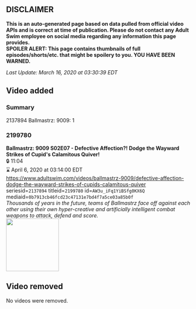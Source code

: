 ## DISCLAIMER
**This is an auto-generated page based on data pulled from official video APIs and is correct at time of publication. Please do not contact any Adult Swim employee on social media regarding any information this page provides.**  
**SPOILER ALERT: This page contains thumbnails of full episodes/shorts/etc. that might be spoilery to you. YOU HAVE BEEN WARNED.**  

_Last Update: March 16, 2020 at 03:30:39 EDT_
## Video added
### Summary
2137894 Ballmastrz: 9009: 1  
### 2199780
**Ballmastrz: 9009 S02E07 - Defective Affection?! Dodge the Wayward Strikes of Cupid's Calamitous Quiver!**  
 🔒 11:04  
⌛ April 6, 2020 at 03:14:00 EDT  
https://www.adultswim.com/videos/ballmastrz-9009/defective-affection-dodge-the-wayward-strikes-of-cupids-calamitous-quiver  
seriesid=`2137894` titleid=`2199780` id=`AW3u_iFq1YiBSfg0KX6Q` mediaid=`0b7913cb46fcd23c47131e7bd4f7a5ce03a85b0f`  
_Thousands of years in the future, teams of Ballmastrz face off against each other using their own hyper-creative and artificially intelligent combat weapons to attack, defend and score._  
<a href="https://media.cdn.adultswim.com/uploads/20191021/thumbnails/2_1910211144511-ballmastrz9009_207_dup-20190826.jpg"><img src="https://media.cdn.adultswim.com/uploads/20191021/thumbnails/2_1910211144511-ballmastrz9009_207_dup-20190826.jpg" height="144px" /></a>
## Video removed
No videos were removed.  
